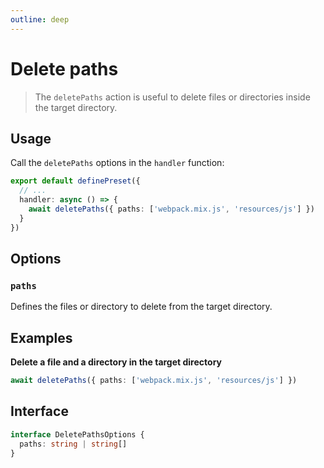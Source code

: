 ```yaml
---
outline: deep
---
```


# Delete paths

> The `deletePaths` action is useful to delete files or directories inside the target directory.

## Usage

Call the `deletePaths` options in the `handler` function:

```ts
export default definePreset({
  // ...
  handler: async () => {
    await deletePaths({ paths: ['webpack.mix.js', 'resources/js'] })
  }
})
```

## Options

### `paths`

Defines the files or directory to delete from the target directory.

## Examples

**Delete a file and a directory in the target directory**

```ts
await deletePaths({ paths: ['webpack.mix.js', 'resources/js'] })
```

## Interface

```ts
interface DeletePathsOptions {
  paths: string | string[]
}
```
